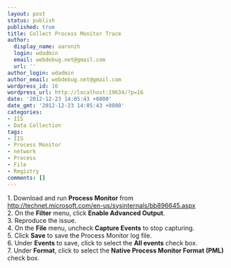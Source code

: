 ```yaml
---
layout: post
status: publish
published: true
title: Collect Process Monitor Trace
author:
  display_name: aaronzh
  login: wdadmin
  email: webdebug.net@gmail.com
  url: ''
author_login: wdadmin
author_email: webdebug.net@gmail.com
wordpress_id: 16
wordpress_url: http://localhost:19634/?p=16
date: '2012-12-23 14:05:43 +0800'
date_gmt: '2012-12-23 14:05:43 +0800'
categories:
- IIS
- Data Collection
tags:
- IIS
- Process Monitor
- network
- Process
- File
- Registry
comments: []
---
```

<p>1. Download and run <strong>Process Monitor</strong> from <a href="http://technet.microsoft.com/en-us/sysinternals/bb896645.aspx">http://technet.microsoft.com/en-us/sysinternals/bb896645.aspx</a><br />
2. On the <strong>Filter</strong> menu, click <strong>Enable Advanced Output</strong>.<br />
3. Reproduce the issue.<br />
4. On the <strong>File</strong> menu, uncheck <strong>Capture Events</strong> to stop capturing.<br />
5. Click <strong>Save</strong> to save the Process Monitor log file.<br />
6. Under <strong>Events</strong> to save, click to select the <strong>All events</strong> check box.<br />
7. Under <strong>Format</strong>, click to select the <strong>Native Process Monitor Format (PML)</strong> check box.</p>
